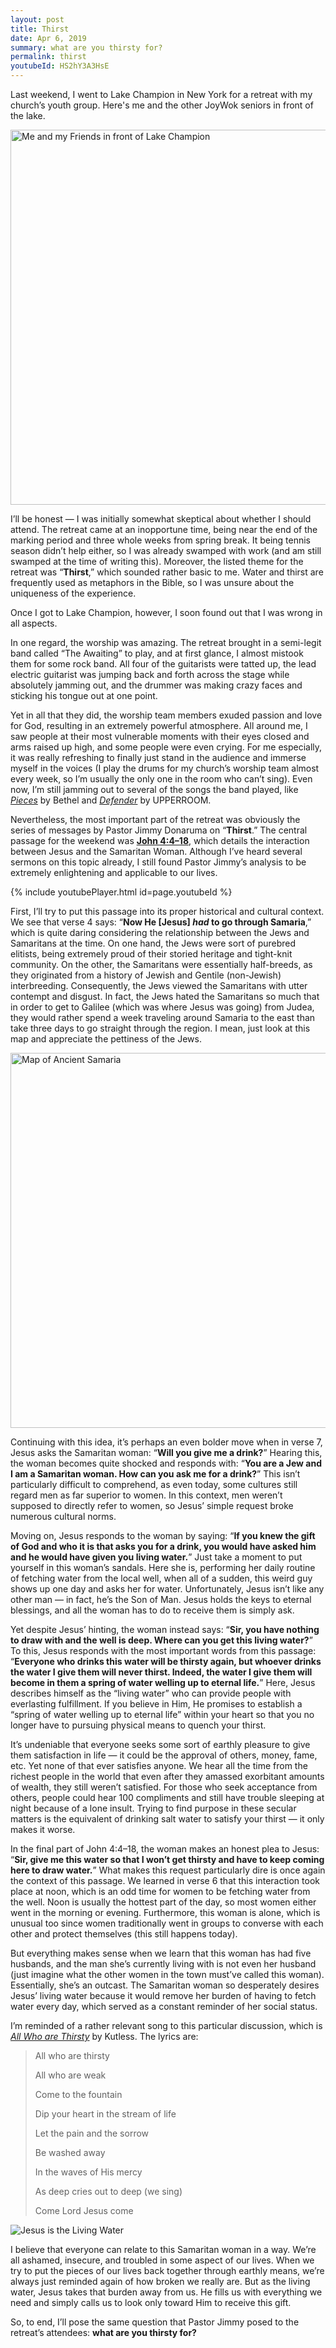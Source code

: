 ```yaml
---
layout: post
title: Thirst
date: Apr 6, 2019
summary: what are you thirsty for?
permalink: thirst
youtubeId: HS2hY3A3HsE
---
```


Last weekend, I went to Lake Champion in New York for a retreat with my church’s youth group. Here's me and the other JoyWok seniors in front of the lake.

<img alt="Me and my Friends in front of Lake Champion" src="../../img/lake_champion.jpg" width="600">

I’ll be honest — I was initially somewhat skeptical about whether I should attend. The retreat came at an inopportune time, being near the end of the marking period and three whole weeks from spring break. It being tennis season didn’t help either, so I was already swamped with work (and am still swamped at the time of writing this). Moreover, the listed theme for the retreat was “**Thirst**,” which sounded rather basic to me. Water and thirst are frequently used as metaphors in the Bible, so I was unsure about the uniqueness of the experience.

Once I got to Lake Champion, however, I soon found out that I was wrong in all aspects.

In one regard, the worship was amazing. The retreat brought in a semi-legit band called “The Awaiting” to play, and at first glance, I almost mistook them for some rock band. All four of the guitarists were tatted up, the lead electric guitarist was jumping back and forth across the stage while absolutely jamming out, and the drummer was making crazy faces and sticking his tongue out at one point.

Yet in all that they did, the worship team members exuded passion and love for God, resulting in an extremely powerful atmosphere. All around me, I saw people at their most vulnerable moments with their eyes closed and arms raised up high, and some people were even crying. For me especially, it was really refreshing to finally just stand in the audience and immerse myself in the voices (I play the drums for my church’s worship team almost every week, so I’m usually the only one in the room who can’t sing). Even now, I’m still jamming out to several of the songs the band played, like *[Pieces](https://www.youtube.com/watch?v=fI9aqfmVmPc)* by Bethel and *[Defender](https://www.youtube.com/watch?v=Za-yGR3sbNw)* by UPPERROOM.

Nevertheless, the most important part of the retreat was obviously the series of messages by Pastor Jimmy Donaruma on “**Thirst**.” The central passage for the weekend was **[John 4:4–18](https://www.biblegateway.com/passage/?search=John+4%3A1-42&version=NIV)**, which details the interaction between Jesus and the Samaritan Woman. Although I’ve heard several sermons on this topic already, I still found Pastor Jimmy’s analysis to be extremely enlightening and applicable to our lives.

{% include youtubePlayer.html id=page.youtubeId %}

First, I’ll try to put this passage into its proper historical and cultural context. We see that verse 4 says: “**Now He [Jesus] *had* to go through Samaria**,” which is quite daring considering the relationship between the Jews and Samaritans at the time. On one hand, the Jews were sort of purebred elitists, being extremely proud of their storied heritage and tight-knit community. On the other, the Samaritans were essentially half-breeds, as they originated from a history of Jewish and Gentile (non-Jewish) interbreeding. Consequently, the Jews viewed the Samaritans with utter contempt and disgust. In fact, the Jews hated the Samaritans so much that in order to get to Galilee (which was where Jesus was going) from Judea, they would rather spend a week traveling around Samaria to the east than take three days to go straight through the region. I mean, just look at this map and appreciate the pettiness of the Jews.

<img alt="Map of Ancient Samaria" src="../../img/ancient_samaria.png" width="600">

Continuing with this idea, it’s perhaps an even bolder move when in verse 7, Jesus asks the Samaritan woman: “**Will you give me a drink?**” Hearing this, the woman becomes quite shocked and responds with: “**You are a Jew and I am a Samaritan woman. How can you ask me for a drink?**” This isn’t particularly difficult to comprehend, as even today, some cultures still regard men as far superior to women. In this context, men weren’t supposed to directly refer to women, so Jesus’ simple request broke numerous cultural norms.

Moving on, Jesus responds to the woman by saying: “**If you knew the gift of God and who it is that asks you for a drink, you would have asked him and he would have given you living water.**” Just take a moment to put yourself in this woman’s sandals. Here she is, performing her daily routine of fetching water from the local well, when all of a sudden, this weird guy shows up one day and asks her for water. Unfortunately, Jesus isn’t like any other man — in fact, he’s the Son of Man. Jesus holds the keys to eternal blessings, and all the woman has to do to receive them is simply ask.

Yet despite Jesus’ hinting, the woman instead says: “**Sir, you have nothing to draw with and the well is deep. Where can you get this living water?**” To this, Jesus responds with the most important words from this passage: “**Everyone who drinks this water will be thirsty again, but whoever drinks the water I give them will never thirst. Indeed, the water I give them will become in them a spring of water welling up to eternal life.**” Here, Jesus describes himself as the “living water” who can provide people with everlasting fulfillment. If you believe in Him, He promises to establish a “spring of water welling up to eternal life” within your heart so that you no longer have to pursuing physical means to quench your thirst.

It’s undeniable that everyone seeks some sort of earthly pleasure to give them satisfaction in life — it could be the approval of others, money, fame, etc. Yet none of that ever satisfies anyone. We hear all the time from the richest people in the world that even after they amassed exorbitant amounts of wealth, they still weren’t satisfied. For those who seek acceptance from others, people could hear 100 compliments and still have trouble sleeping at night because of a lone insult. Trying to find purpose in these secular matters is the equivalent of drinking salt water to satisfy your thirst — it only makes it worse.

In the final part of John 4:4–18, the woman makes an honest plea to Jesus: “**Sir, give me this water so that I won’t get thirsty and have to keep coming here to draw water.**” What makes this request particularly dire is once again the context of this passage. We learned in verse 6 that this interaction took place at noon, which is an odd time for women to be fetching water from the well. Noon is usually the hottest part of the day, so most women either went in the morning or evening. Furthermore, this woman is alone, which is unusual too since women traditionally went in groups to converse with each other and protect themselves (this still happens today).

But everything makes sense when we learn that this woman has had five husbands, and the man she’s currently living with is not even her husband (just imagine what the other women in the town must’ve called this woman). Essentially, she’s an outcast. The Samaritan woman so desperately desires Jesus’ living water because it would remove her burden of having to fetch water every day, which served as a constant reminder of her social status.

I’m reminded of a rather relevant song to this particular discussion, which is *[All Who are Thirsty](https://www.youtube.com/watch?v=oCwDtSFMjdw)* by Kutless. The lyrics are:

> All who are thirsty
>
> All who are weak
>
> Come to the fountain
>
> Dip your heart in the stream of life
>
> Let the pain and the sorrow
>
> Be washed away
>
> In the waves of His mercy
>
> As deep cries out to deep (we sing)
>
> Come Lord Jesus come

<img alt="Jesus is the Living Water" src="../../img/jesus_water.jpg" style="max-height: 500px">

I believe that everyone can relate to this Samaritan woman in a way. We’re all ashamed, insecure, and troubled in some aspect of our lives. When we try to put the pieces of our lives back together through earthly means, we’re always just reminded again of how broken we really are. But as the living water, Jesus takes that burden away from us. He fills us with everything we need and simply calls us to look only toward Him to receive this gift.

So, to end, I’ll pose the same question that Pastor Jimmy posed to the retreat’s attendees: **what are you thirsty for?**
